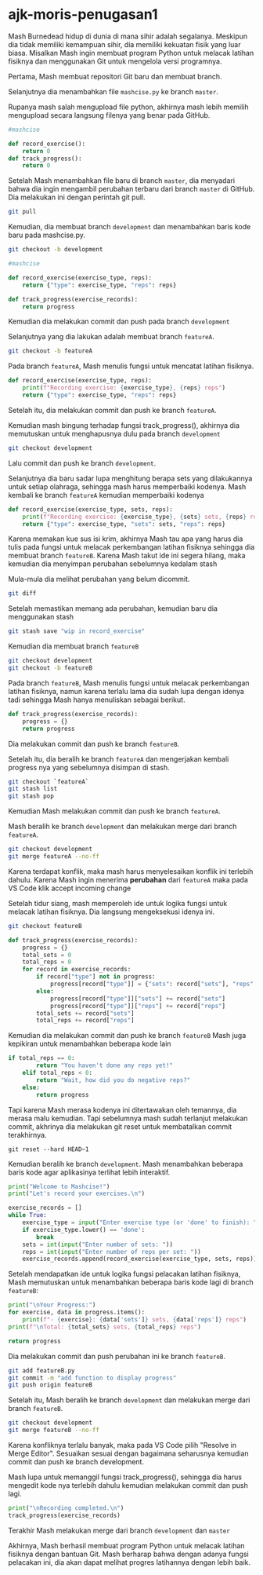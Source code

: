# ajk-moris-penugasan1

Mash Burnedead hidup di dunia di mana sihir adalah segalanya. Meskipun dia tidak memiliki kemampuan sihir, dia memiliki kekuatan fisik yang luar biasa. Misalkan Mash ingin membuat program Python untuk melacak latihan fisiknya dan menggunakan Git untuk mengelola versi programnya.

Pertama, Mash membuat repositori Git baru dan membuat branch. 

Selanjutnya dia menambahkan file `mashcise.py` ke branch `master`.

Rupanya mash salah mengupload file python, akhirnya mash lebih memilih mengupload secara langsung filenya yang benar pada GitHub. 
```python
#mashcise

def record_exercise():
    return 0
def track_progress():
    return 0
```

Setelah Mash menambahkan file baru di branch `master`, dia menyadari bahwa dia ingin mengambil perubahan terbaru dari branch `master` di GitHub. Dia melakukan ini dengan perintah git pull.

```bash
git pull
```

Kemudian, dia membuat branch `development` dan menambahkan baris kode baru pada mashcise.py.

```bash
git checkout -b development
```

```python
#mashcise

def record_exercise(exercise_type, reps):
    return {"type": exercise_type, "reps": reps}

def track_progress(exercise_records):
    return progress
```

Kemudian dia melakukan commit dan push pada branch `development`

Selanjutnya yang dia lakukan adalah membuat branch `featureA`.

```bash
git checkout -b featureA
```

Pada branch `featureA`, Mash menulis fungsi untuk mencatat latihan fisiknya.

```python
def record_exercise(exercise_type, reps):
    print(f"Recording exercise: {exercise_type}, {reps} reps")
    return {"type": exercise_type, "reps": reps}
```

Setelah itu, dia melakukan commit dan push ke branch `featureA`.

Kemudian mash bingung terhadap fungsi track_progress(), akhirnya dia memutuskan untuk menghapusnya dulu pada branch `development`
```bash
git checkout development
```

Lalu commit dan push ke branch `development`.

Selanjutnya dia baru sadar lupa menghitung berapa sets yang dilakukannya untuk setiap olahraga, sehingga mash harus memperbaiki kodenya. Mash kembali ke branch `featureA` kemudian memperbaiki kodenya

```python
def record_exercise(exercise_type, sets, reps):
    print(f"Recording exercise: {exercise_type}, {sets} sets, {reps} reps")
    return {"type": exercise_type, "sets": sets, "reps": reps}
```

Karena memakan kue sus isi krim, akhirnya Mash tau apa yang harus dia tulis pada fungsi untuk melacak perkembangan latihan fisiknya sehingga dia membuat branch `featureB`. Karena Mash takut ide ini segera hilang, maka kemudian dia menyimpan perubahan sebelumnya kedalam stash

Mula-mula dia melihat perubahan yang belum dicommit.
```bash
git diff
```

Setelah memastikan memang ada perubahan, kemudian baru dia menggunakan stash

```bash
git stash save "wip in record_exercise"
```

Kemudian dia membuat branch `featureB`

```bash
git checkout development
git checkout -b featureB
```

Pada branch `featureB`, Mash menulis fungsi untuk melacak perkembangan latihan fisiknya, namun karena terlalu lama dia sudah lupa dengan idenya tadi sehingga Mash hanya menuliskan sebagai berikut.

```python
def track_progress(exercise_records):
    progress = {}
    return progress
```

Dia melakukan commit dan push ke branch `featureB`.

Setelah itu, dia beralih ke branch `featureA` dan mengerjakan kembali progress nya yang sebelumnya disimpan di stash.

```bash
git checkout `featureA`
git stash list
git stash pop
```

Kemudian Mash melakukan commit dan push ke branch `featureA`.

Mash beralih ke branch `development` dan melakukan merge dari branch `featureA`.

```bash
git checkout development
git merge featureA --no-ff
```
Karena terdapat konflik, maka mash harus menyelesaikan konflik ini terlebih dahulu. Karena Mash ingin menerima **perubahan** dari `featureA` maka pada VS Code klik accept incoming change 

Setelah tidur siang, mash memperoleh ide untuk logika fungsi untuk melacak latihan fisiknya. Dia langsung mengeksekusi idenya ini.
```bash
git checkout featureB
```

```python
def track_progress(exercise_records):
    progress = {}
    total_sets = 0
    total_reps = 0
    for record in exercise_records:
        if record["type"] not in progress:
            progress[record["type"]] = {"sets": record["sets"], "reps": record["reps"]}
        else:
            progress[record["type"]]["sets"] += record["sets"]
            progress[record["type"]]["reps"] += record["reps"]
        total_sets += record["sets"]
        total_reps += record["reps"]
```

Kemudian dia melakukan commit dan push ke branch `featureB`
Mash juga kepikiran untuk menambahkan beberapa kode lain

```python
if total_reps == 0:
        return "You haven't done any reps yet!"
    elif total_reps < 0:
        return "Wait, how did you do negative reps?"
    else:
        return progress
```

Tapi karena Mash merasa kodenya ini ditertawakan oleh temannya, dia merasa malu kemudian. Tapi sebelumnya mash sudah terlanjut melakukan commit, akhrinya dia melakukan git reset untuk membatalkan commit terakhirnya.

```
git reset --hard HEAD~1
```

Kemudian beralih ke branch `development`. Mash menambahkan beberapa baris kode agar aplikasinya terlihat lebih interaktif.
```python
print("Welcome to Mashcise!")
print("Let's record your exercises.\n")

exercise_records = []
while True:
    exercise_type = input("Enter exercise type (or 'done' to finish): ")
    if exercise_type.lower() == 'done':
        break
    sets = int(input("Enter number of sets: "))
    reps = int(input("Enter number of reps per set: "))
    exercise_records.append(record_exercise(exercise_type, sets, reps))
```

Setelah mendapatkan ide untuk logika fungsi pelacakan latihan fisiknya, Mash memutuskan untuk menambahkan beberapa baris kode lagi di branch `featureB`:

```python
print("\nYour Progress:")
for exercise, data in progress.items():
    print(f"- {exercise}: {data['sets']} sets, {data['reps']} reps")
print(f"\nTotal: {total_sets} sets, {total_reps} reps")

return progress
```

Dia melakukan commit dan push perubahan ini ke branch `featureB`.

```bash
git add featureB.py
git commit -m "add function to display progress"
git push origin featureB
```

Setelah itu, Mash beralih ke branch `development` dan melakukan merge dari branch `featureB`.

```bash
git checkout development
git merge featureB --no-ff
```

Karena konfliknya terlalu banyak, maka pada VS Code pilih "Resolve in Merge Editor". Sesuaikan sesuai dengan bagaimana seharusnya kemudian commit dan push ke branch development.

Mash lupa untuk memanggil fungsi track_progress(), sehingga dia harus mengedit kode nya terlebih dahulu kemudian melakukan commit dan push lagi.
```python
print("\nRecording completed.\n")
track_progress(exercise_records)
```

Terakhir Mash melakukan merge dari branch `development` dan `master`

Akhirnya, Mash berhasil membuat program Python untuk melacak latihan fisiknya dengan bantuan Git. Mash berharap bahwa dengan adanya fungsi pelacakan ini, dia akan dapat melihat progres latihannya dengan lebih baik.